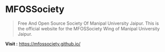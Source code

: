 # MFOSSociety
> Free And Open Source Society Of Manipal University Jaipur. This is the official website for the MFOSSociety Wing of Manipal University Jaipur.


**Visit :** https://mfossociety.github.io/
